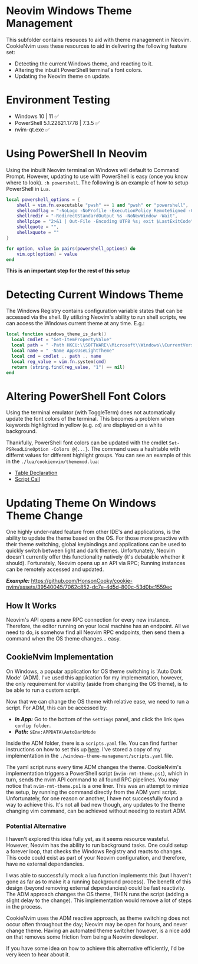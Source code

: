 # Neovim Windows Theme Management

This subfolder contains resouces to aid with theme management in Neovim. CookieNvim uses these resources to aid in
delivering the following feature set:

- Detecting the current Windows theme, and reacting to it.
- Altering the inbuilt PowerShell terminal's font colors.
- Updating the Neovim theme on update.

# Environment Testing

- Windows 10 | 11 ✅
- PowerShell 5.1.22621.1778 | 7.3.5 ✅
- nvim-qt.exe ✅

# Using PowerShell In Neovim

Using the inbuilt Neovim terminal on Windows will default to Command Prompt. However, updating to use with PowerShell
is easy (once you know where to look). `:h powershell`. The following is an example of how to setup PowerShell in `Lua`.

```lua
local powershell_options = {
    shell = vim.fn.executable "pwsh" == 1 and "pwsh" or "powershell",
    shellcmdflag = "-NoLogo -NoProfile -ExecutionPolicy RemoteSigned -Command [Console]::InputEncoding=[Console]::OutputEncoding=[System.Text.Encoding]::UTF8;",
    shellredir = "-RedirectStandardOutput %s -NoNewWindow -Wait",
    shellpipe = "2>&1 | Out-File -Encoding UTF8 %s; exit $LastExitCode",
    shellquote = "",
    shellxquote = ""
}

for option, value in pairs(powershell_options) do
    vim.opt[option] = value
end
```

**This is an important step for the rest of this setup**

# Detecting Current Windows Theme

The Windows Registry contains configuration variable states that can be accessed via the shell. By utilizing Neovim's
ability to run shell scripts, we can access the Windows current theme at any time. E.g.:

```lua
local function windows_theme_is_dark()
  local cmdlet = "Get-ItemPropertyValue"
  local path = " -Path HKCU:\\SOFTWARE\\Microsoft\\Windows\\CurrentVersion\\Themes\\Personalize"
  local name = " -Name AppsUseLightTheme"
  local cmd = cmdlet .. path .. name
  local reg_value = vim.fn.system(cmd)
  return (string.find(reg_value, "1") == nil)
end
```

# Altering PowerShell Font Colors

Using the terminal emulator (with ToggleTerm) does not automatically update the font colors of the terminal. This
becomes a problem when keywords highlighted in yellow (e.g. `cd`) are displayed on a white background.

Thankfully, PowerShell font colors can be updated with the cmdlet `Set-PSReadLineOption -Colors @{...}`. The command
uses a hashtable with differnt values for different highlight groups. You can see an example of this in the
`./lua/cookienvim/thememod.lua`:

- [Table Declaration](https://github.com/HonsonCooky/cookie-nvim/blob/main/lua/cookienvim/thememod.lua#L5)
- [Script Call](https://github.com/HonsonCooky/cookie-nvim/blob/main/lua/cookienvim/thememod.lua#L66)

# Updating Theme On Windows Theme Change

One highly under-rated feature from other IDE's and applications, is the ability to update the theme based on the OS.
For those more proactive with their theme switching, global keybindings and applications can be used to quickly switch
between light and dark themes. Unfortunately, Neovim doesn't currently offer this functionality natively (it's
debatable whether it should). Fortunately, Neovim opens up an API via RPC; Running instances can be remotely accessed
and updated.

**_Example:_**
https://github.com/HonsonCooky/cookie-nvim/assets/39540045/7062c852-dc7e-4d5d-800c-53d0bc1559ec

## How It Works

Neovim's API opens a new RPC connection for every new instance. Therefore, the editor running on your local machine has
an endpoint. All we need to do, is somehow find all Neovim RPC endpoints, then send them a command when the OS theme
changes... easy.

## CookieNvim Implementation

On Windows, a popular application for OS theme switching is 'Auto Dark Mode' (ADM). I've used this application for my
implementation, however, the only requirement for viablilty (aside from changing the OS theme), is to be able to run a
custom script.

Now that we can change the OS theme with relative ease, we need to run a script. For ADM, this can be accessed by:

- **_In App:_** Go to the bottom of the `settings` panel, and click the link `Open config folder`.
- **_Path:_** `$Env:APPDATA\AutoDarkMode`

Inside the ADM folder, there is a `scripts.yaml` file. You can find further instructions on how to set this up
[here](https://github.com/AutoDarkMode/Windows-Auto-Night-Mode/wiki/How-to-add-custom-scripts). I've stored a copy of my
implementation in the `./windows-theme-management/scripts.yaml` file.

The yaml script runs every time ADM changes the theme. CookieNvim's implementation triggers a PowerShell script
(`nvim-rmt-theme.ps1`), which in turn, sends the nvim API command to all found RPC pipelines. You may notice that
`nvim-rmt-theme.ps1` is a one liner. This was an attempt to minize the setup, by running the command directly from the
ADM yaml script. Unfortunately, for one reason or another, I have not successfully found a way to achieve this. It's not
all bad new though, any updates to the theme changing vim command, can be achieved without needing to restart ADM.

### Potential Alternative

I haven't explored this idea fully yet, as it seems resource wasteful. However, Neovim has the ability to run background
tasks. One could setup a forever loop, that checks the Windows Registry and reacts to changes. This code could exist as
part of your Neovim configuration, and therefore, have no external dependancies.

I was able to successfully mock a lua function implements this (but I haven't gone as far as to make it a running
background process). The benefit of this design (beyond removing external dependancies) could be fast reactivity. The
ADM approach changes the OS theme, THEN runs the script (adding a slight delay to the change). This implementation would
remove a lot of steps in the process.

CookieNvim uses the ADM reactive approach, as theme switching does not occur often throughout the day; Neovim may be
open for hours, and never change theme. Having an automated theme switcher however, is a nice add on that removes some
friction from being a Neovim developer.

If you have some idea on how to achieve this alternative efficiently, I'd be very keen to hear about it.

